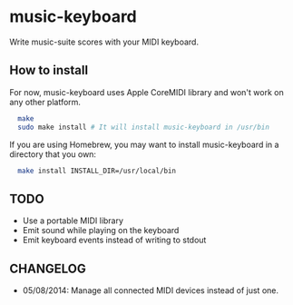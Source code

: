 music-keyboard
==============

Write music-suite scores with your MIDI keyboard.

How to install
--------------

For now, music-keyboard uses Apple CoreMIDI library and won't work on any other platform.

```sh
  make
  sudo make install # It will install music-keyboard in /usr/bin
```

If you are using Homebrew, you may want to install music-keyboard in a directory that you own:

```sh
  make install INSTALL_DIR=/usr/local/bin
```

TODO
----

- Use a portable MIDI library
- Emit sound while playing on the keyboard
- Emit keyboard events instead of writing to stdout

CHANGELOG
---------

- 05/08/2014: Manage all connected MIDI devices instead of just one.
